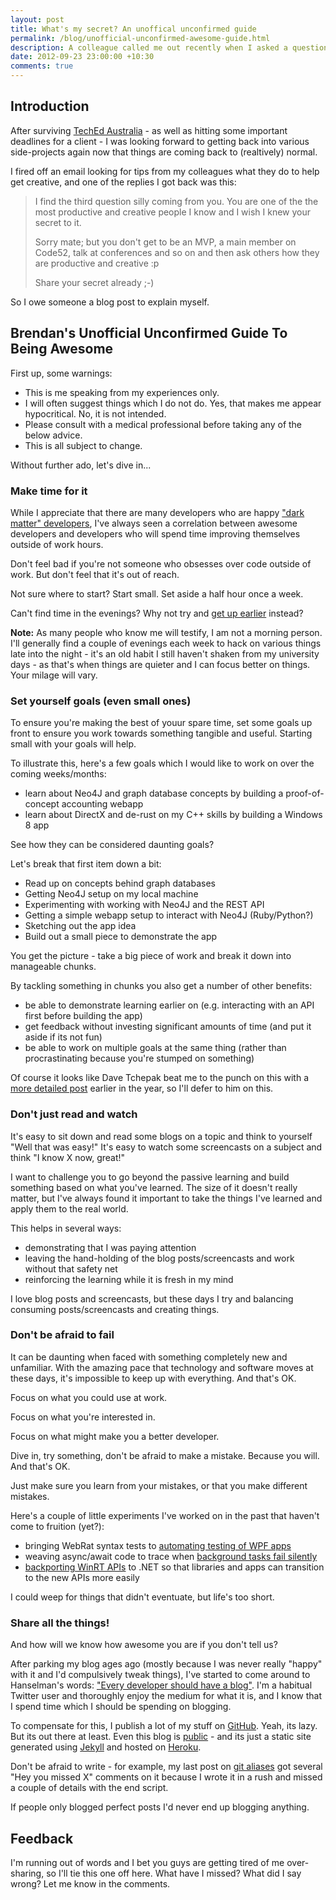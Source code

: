 ```yaml
---
layout: post
title: What's my secret? An unoffical unconfirmed guide
permalink: /blog/unofficial-unconfirmed-awesome-guide.html
description: A colleague called me out recently when I asked a question about how to be more productive. This blog post is for him.
date: 2012-09-23 23:00:00 +10:30
comments: true
---
```


## Introduction

After surviving [TechEd Australia](http://australia.msteched.com/) - as well as hitting some important deadlines for a client - I was looking forward to getting back into various side-projects again now that things are coming back to (realtively) normal.

I fired off an email looking for tips from my colleagues what they do to help get creative, and one of the replies I got back was this:

<blockquote>

I find the third question silly coming from you. You are one of the the most productive and creative people I know and I wish I knew your secret to it.

Sorry mate; but you don't get to be an MVP, a main member on Code52, talk at conferences and so on and then ask others how they are productive and creative :p

Share your secret already ;-)

</blockquote>

So I owe someone a blog post to explain myself.

## Brendan's Unofficial Unconfirmed Guide To Being Awesome

First up, some warnings:

 - This is me speaking from my experiences only.
 - I will often suggest things which I do not do. Yes, that makes me appear hypocritical. No, it is not intended.
 - Please consult with a medical professional before taking any of the below advice.
 - This is all subject to change.

Without further ado, let's dive in...

### Make time for it

While I appreciate that there are many developers who are happy ["dark matter" developers](http://www.hanselman.com/blog/DarkMatterDevelopersTheUnseen99.aspx), I've always seen a correlation between awesome developers and developers who will spend time improving themselves outside of work hours.

Don't feel bad if you're not someone who obsesses over code outside of work. But don't feel that it's out of reach.

Not sure where to start? Start small. Set aside a half hour once a week.

Can't find time in the evenings? Why not try and [get up earlier](http://99u.com/tips/6954/The-1-Step-Plan-for-Super-Productivity) instead?

**Note:** As many people who know me will testify, I am not a morning person.  I'll generally find a couple of evenings each week to hack on various things late into the night - it's an old habit I still haven't shaken from my university days - as that's when things are quieter and I can focus better on things. Your milage will vary.

### Set yourself goals (even small ones)

To ensure you're making the best of youur spare time, set some goals up front to ensure you work towards something tangible and useful. Starting small with your goals will help.

To illustrate this, here's a few goals which I would like to work on over the coming weeks/months:

 - learn about Neo4J and graph database concepts by building a proof-of-concept accounting webapp
 - learn about DirectX and de-rust on my C++ skills by building a Windows 8 app

See how they can be considered daunting goals?

Let's break that first item down a bit:

 - Read up on concepts behind graph databases
 - Getting Neo4J setup on my local machine
 - Experimenting with working with Neo4J and the REST API
 - Getting a simple webapp setup to interact with Neo4J (Ruby/Python?)
 - Sketching out the app idea
 - Build out a small piece to demonstrate the app

You get the picture - take a big piece of work and break it down into manageable chunks.

By tackling something in chunks you also get a number of other benefits:

 - be able to demonstrate learning earlier on (e.g. interacting with an API first before building the app)
 - get feedback without investing significant amounts of time (and put it aside if its not fun)
 - be able to work on multiple goals at the same thing (rather than procrastinating because you're stumped on something)

Of course it looks like Dave Tchepak beat me to the punch on this with a [more detailed post](http://davesquared.net/2012/02/goals-for-devs.html) earlier in the year, so I'll defer to him on this.


### Don't just read and watch

It's easy to sit down and read some blogs on a topic and think to yourself "Well that was easy!" It's easy to watch some screencasts on a subject and think "I know X now, great!"

I want to challenge you to go beyond the passive learning and build something based on what you've learned. The size of it doesn't really matter, but I've always found it important to take the things I've learned and apply them to the real world.

This helps in several ways:

 - demonstrating that I was paying attention
 - leaving the hand-holding of the blog posts/screencasts and work without that safety net
 - reinforcing the learning while it is fresh in my mind

I love blog posts and screencasts, but these days I try and balancing consuming posts/screencasts and creating things.

### Don't be afraid to fail

It can be daunting when faced with something completely new and unfamiliar. With the amazing pace that technology and software moves at these days, it's impossible to keep up with everything. And that's OK.

Focus on what you could use at work.

Focus on what you're interested in.

Focus on what might make you a better developer.

Dive in, try something, don't be afraid to make a mistake. Because you will. And that's OK.

Just make sure you learn from your mistakes, or that you make different mistakes.

Here's a couple of little experiments I've worked on in the past that haven't come to fruition (yet?):

 - bringing WebRat syntax tests to [automating testing of WPF apps](/simpler-ui-testing-for-wpf-apps.html)
 - weaving async/await code to trace when [background tasks fail silently](https://github.com/shiftkey/Fody.AsyncErrorHandling)
 - [backporting WinRT APIs](https://github.com/shiftkey/winrt-backport-hilarity) to .NET so that libraries and apps can transition to the new APIs more easily

I could weep for things that didn't eventuate, but life's too short.

### Share all the things!

And how will we know how awesome you are if you don't tell us?

After parking my blog ages ago (mostly because I was never really "happy" with it and I'd compulsively tweak things), I've started to come around to Hanselman's words: ["Every developer should have a blog"](http://www.hanselman.com/blog/YourWordsAreWasted.aspx). I'm a habitual Twitter user and thoroughly enjoy the medium for what it is, and I know that I spend time which I should be spending on blogging.

To compensate for this, I publish a lot of my stuff on [GitHub](https://github.com/shiftkey). Yeah, its lazy. But its out there at least. Even this blog is [public](https://github.com/shiftkey/blog) - and its just a static site generated using [Jekyll](https://github.com/mojombo/jekyll) and hosted on [Heroku](http://www.heroku.com/).

Don't be afraid to write - for example, my last post on [git aliases](http://brendanforster.com/notes/git-alias.html) got several "Hey you missed X" comments on it because I wrote it in a rush and missed a couple of details with the end script.

If people only blogged perfect posts I'd never end up blogging anything.

## Feedback

I'm running out of words and I bet you guys are getting tired of me over-sharing, so I'll tie this one off here. What have I missed? What did I say wrong? Let me know in the comments.
